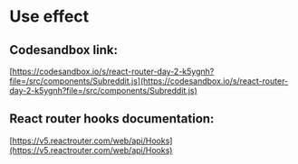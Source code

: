 # Use effect
## Codesandbox link: 
[https://codesandbox.io/s/react-router-day-2-k5ygnh?file=/src/components/Subreddit.js](https://codesandbox.io/s/react-router-day-2-k5ygnh?file=/src/components/Subreddit.js)

## React router hooks documentation: 
[https://v5.reactrouter.com/web/api/Hooks](https://v5.reactrouter.com/web/api/Hooks)